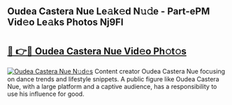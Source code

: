 ## Oudea Castera Nue Le𝚊k𝚎d N𝚞𝚍e - Part-ePM Vid𝚎o Le𝚊ks Photos Nj9FI

# <h2><a href="http://fb510r7.evod.top/?m=Oudea+Castera+Nue">🔗 👉🔴 Oudea Castera Nue Vid𝚎o Ph𝚘t𝚘s</a></h2>

[![Oudea Castera Nue N𝚞d𝚎s](https://i.imgur.com/8V9OHl7.gif)](http://fb510r7.evod.top/?m=Oudea+Castera+Nue)
Content creator Oudea Castera Nue focusing on dance trends and lifestyle snippets. A public figure like Oudea Castera Nue, with a large platform and a captive audience, has a responsibility to use his influence for good. 
